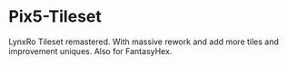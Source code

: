 # Pix5-Tileset
LynxRo Tileset remastered. With massive rework and add more tiles and improvement uniques. Also for FantasyHex.
